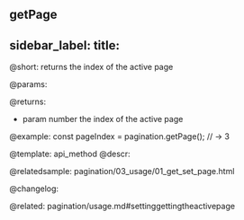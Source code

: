 getPage
---
sidebar_label: 
title: 
---          

@short: returns the index of the active page


@params:


@returns:
- param	number      the index of the active page


@example:
const pageIndex = pagination.getPage();
// -> 3


@template: api_method
@descr:




@relatedsample:
pagination/03_usage/01_get_set_page.html

@changelog:

@related: pagination/usage.md#settinggettingtheactivepage
